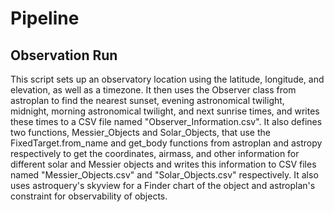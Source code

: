 # Pipeline

## Observation Run
This script sets up an observatory location using the latitude, longitude, and elevation, as well as a timezone. It then uses the Observer class from astroplan to find the nearest sunset, evening astronomical twilight, midnight, morning astronomical twilight, and next sunrise times, and writes these times to a CSV file named "Observer_Information.csv".
It also defines two functions, Messier_Objects and Solar_Objects, that use the FixedTarget.from_name and get_body functions from astroplan and astropy respectively to get the coordinates, airmass, and other information for different solar and Messier objects and writes this information to CSV files named "Messier_Objects.csv" and "Solar_Objects.csv" respectively.
It also uses astroquery's skyview for a Finder chart of the object and astroplan's constraint for observability of objects.
